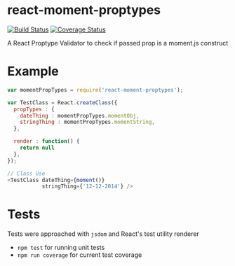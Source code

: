 # react-moment-proptypes

[![Build
Status](https://travis-ci.org/CalebMorris/react-moment-proptypes.svg?branch=master)](https://travis-ci.org/CalebMorris/react-moment-proptypes)
[![Coverage Status](https://coveralls.io/repos/CalebMorris/react-moment-proptypes/badge.svg?branch=master&service=github)](https://coveralls.io/github/CalebMorris/react-moment-proptypes?branch=master)

A React Proptype Validator to check if passed prop is a moment.js construct

# Example

``` javascript
var momentPropTypes = require('react-moment-proptypes');

var TestClass = React.createClass({
  propTypes : {
    dateThing : momentPropTypes.momentObj,
    stringThing : momentPropTypes.momentString,
  },

  render : function() {
    return null
  },
});

// Class Use
<TestClass dateThing={moment()}
           stringThing={'12-12-2014'} />

```

# Tests

Tests were approached with `jsdom` and React's test utility renderer

- `npm test` for running unit tests
- `npm run coverage` for current test coverage
